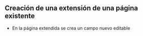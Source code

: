 ## Creación de una extensión de una página existente

 - En la página extendida se crea un campo nuevo editable
